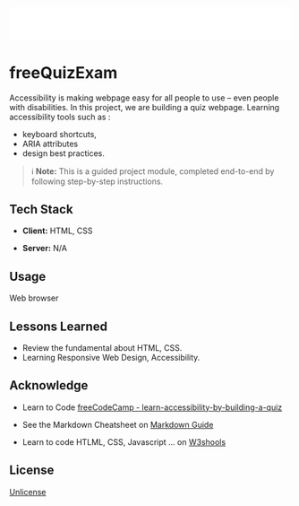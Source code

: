 ![Logo](freeQuizExam-main-logo.svg)


# freeQuizExam

Accessibility is making webpage easy for all people to use – even people with disabilities.
In this project, we are building a quiz webpage. Learning accessibility tools such as :
- keyboard shortcuts, 
- ARIA attributes
- design best practices.


> :information_source: **Note:** This is a guided project module, completed end-to-end by following step-by-step instructions. 

## Tech Stack

- **Client:**  HTML, CSS

- **Server:** N/A


## Usage

Web browser


## Lessons Learned

- Review the fundamental about HTML, CSS.
- Learning Responsive Web Design, Accessibility.

## Acknowledge

- Learn to Code [freeCodeCamp - learn-accessibility-by-building-a-quiz](https://www.freecodecamp.org/learn/2022/responsive-web-design/learn-accessibility-by-building-a-quiz "From the Front-End Developer Roadmap")

- See the Markdown Cheatsheet on [Markdown Guide](www.markdownguide.org "Reference website about Markdown Language.")

- Learn to code HTLML, CSS, Javascript ... on [W3shools](www.w3schools.com "World's largest web developer site.")



## License

[Unlicense](https://unlicense.org/)
